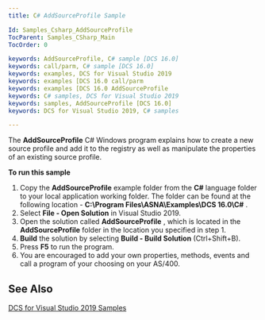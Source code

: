 ```yaml
---
title: C# AddSourceProfile Sample

Id: Samples_Csharp_AddSourceProfile
TocParent: Samples_CSharp_Main
TocOrder: 0

keywords: AddSourceProfile, C# sample [DCS 16.0]
keywords: call/parm, C# sample [DCS 16.0]
keywords: examples, DCS for Visual Studio 2019
keywords: examples [DCS 16.0 call/parm
keywords: examples [DCS 16.0 AddSourceProfile
keywords: C# samples, DCS for Visual Studio 2019
keywords: samples, AddSourceProfile [DCS 16.0]
keywords: DCS for Visual Studio 2019, C# samples

---
```


The **AddSourceProfile** C# Windows program explains how to create a new source profile and add it to the registry as well as manipulate the properties of an existing source profile.

**To run this sample** 
1. Copy the **AddSourceProfile** example folder from the **C#** 
					language folder to your local application working folder.  The folder can 
					be found at the following location - **C:\Program 
					Files\ASNA\Examples\DCS 16.0\C#** .
2. Select **File - Open Solution** 
				in Visual Studio 2019.
3. Open the solution called **AddSourceProfile** , which is 
					located in the **AddSourceProfile** 
				folder in the location you specified in step 1.
4. **Build**  the solution by selecting **Build - Build Solution** 
				(Ctrl+Shift+B).
5. Press **F5** 
				to run the program.
6. You are encouraged to add your own properties, methods, events and call a 
					program of your choosing on your AS/400.

## See Also

[DCS for Visual Studio 2019 Samples](samples-main.html)
